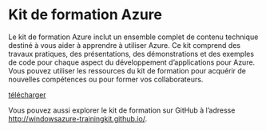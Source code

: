
<div>
<h1>Kit de formation Azure</h1>
<p>Le kit de formation Azure inclut un ensemble complet de contenu technique destiné à vous aider à apprendre à utiliser Azure. Ce kit comprend des travaux pratiques, des présentations, des démonstrations et des exemples de code pour chaque aspect du développement d’applications pour Azure. Vous pouvez utiliser les ressources du kit de formation pour acquérir de nouvelles compétences ou pour former vos collaborateurs.</p>
<p><a  href="http://go.microsoft.com/fwlink/p/?LinkId=331133" class="solution-cta-link light-font arrowbtn green">télécharger</a></p>
<p>Vous pouvez aussi explorer le kit de formation sur GitHub à l’adresse <a  href="http://windowsazure-trainingkit.github.io/">http://windowsazure-trainingkit.github.io/</a>.</p>
</div>

 